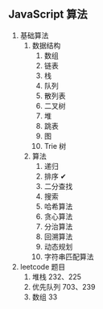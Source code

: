 ## JavaScript 算法
1. 基础算法
   1. 数据结构
      1. 数组  
      2. 链表
      3. 栈
      5. 队列
      6. 散列表
      7. 二叉树
      8. 堆
      9. 跳表
      10. 图
      11. Trie 树
   2. 算法
      1. 递归  
      2. 排序 ✔
      3. 二分查找
      4. 搜索
      5. 哈希算法
      6. 贪心算法
      7. 分治算法
      8. 回溯算法
      9. 动态规划
      10. 字符串匹配算法
2. leetcode 题目
   1. 堆栈 232、225
   2. 优先队列 703、239
   3. 数组 33